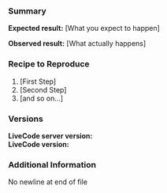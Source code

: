### Summary

<!-- Meaningful description of the issue -->

**Expected result:** [What you expect to happen]

**Observed result:** [What actually happens]

### Recipe to Reproduce

1.  [First Step]
2.  [Second Step]
3.  [and so on...]

### Versions

**LiveCode server version:**  
**LiveCode version:**

### Additional Information

<!--

Please provide any additional information that might be necessary to reproduce the issue.

-->

 No newline at end of file
